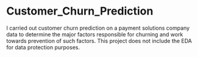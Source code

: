 # Customer_Churn_Prediction
I carried out customer churn prediction on a payment solutions company data to determine the major factors responsible for churning and work towards prevention of such factors. This project does not include the EDA for data protection purposes.
